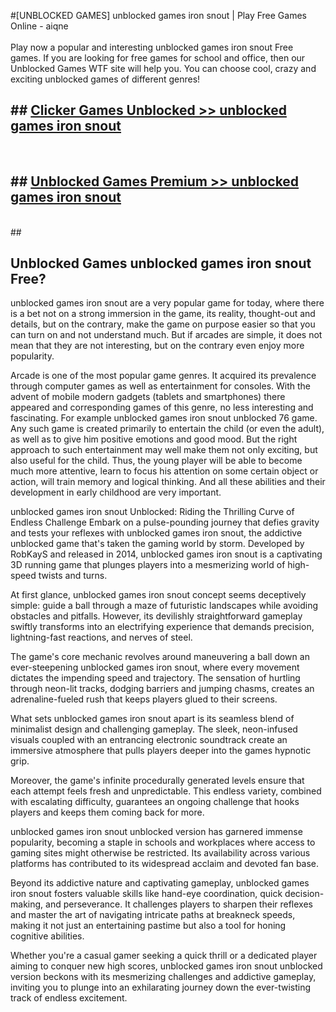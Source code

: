 #[UNBLOCKED GAMES] unblocked games iron snout | Play Free Games Online - aiqne <br>
<br>
Play now a popular and interesting unblocked games iron snout Free games. If you are looking for free games for school and office, then our Unblocked Games WTF site will help you. You can choose cool, crazy and exciting unblocked games of different genres!


## ##  [Clicker Games Unblocked >> unblocked games iron snout](http://freeplayer.one?title=unblocked_games_iron_snout&ref=22)
  <br>

##  ## [Unblocked Games Premium >> unblocked games iron snout](http://freeplayer.one?title=unblocked_games_iron_snout&ref=22)
  <br>
  ##



## Unblocked Games unblocked games iron snout Free?

unblocked games iron snout are a very popular game for today, where there is a bet not on a strong immersion in the game, its reality, thought-out and details, but on the contrary, make the game on purpose easier so that you can turn on and not understand much. But if arcades are simple, it does not mean that they are not interesting, but on the contrary even enjoy more popularity.

Arcade is one of the most popular game genres. It acquired its prevalence through computer games as well as entertainment for consoles. With the advent of mobile modern gadgets (tablets and smartphones) there appeared and corresponding games of this genre, no less interesting and fascinating. For example unblocked games iron snout unblocked 76 game. Any such game is created primarily to entertain the child (or even the adult), as well as to give him positive emotions and good mood. But the right approach to such entertainment may well make them not only exciting, but also useful for the child. Thus, the young player will be able to become much more attentive, learn to focus his attention on some certain object or action, will train memory and logical thinking. And all these abilities and their development in early childhood are very important.

unblocked games iron snout Unblocked: Riding the Thrilling Curve of Endless Challenge
Embark on a pulse-pounding journey that defies gravity and tests your reflexes with unblocked games iron snout, the addictive unblocked game that's taken the gaming world by storm. Developed by RobKayS and released in 2014, unblocked games iron snout is a captivating 3D running game that plunges players into a mesmerizing world of high-speed twists and turns.

At first glance, unblocked games iron snout concept seems deceptively simple: guide a ball through a maze of futuristic landscapes while avoiding obstacles and pitfalls. However, its devilishly straightforward gameplay swiftly transforms into an electrifying experience that demands precision, lightning-fast reactions, and nerves of steel.

The game's core mechanic revolves around maneuvering a ball down an ever-steepening unblocked games iron snout, where every movement dictates the impending speed and trajectory. The sensation of hurtling through neon-lit tracks, dodging barriers and jumping chasms, creates an adrenaline-fueled rush that keeps players glued to their screens.

What sets unblocked games iron snout apart is its seamless blend of minimalist design and challenging gameplay. The sleek, neon-infused visuals coupled with an entrancing electronic soundtrack create an immersive atmosphere that pulls players deeper into the games hypnotic grip.

Moreover, the game's infinite procedurally generated levels ensure that each attempt feels fresh and unpredictable. This endless variety, combined with escalating difficulty, guarantees an ongoing challenge that hooks players and keeps them coming back for more.

unblocked games iron snout unblocked version has garnered immense popularity, becoming a staple in schools and workplaces where access to gaming sites might otherwise be restricted. Its availability across various platforms has contributed to its widespread acclaim and devoted fan base.

Beyond its addictive nature and captivating gameplay, unblocked games iron snout fosters valuable skills like hand-eye coordination, quick decision-making, and perseverance. It challenges players to sharpen their reflexes and master the art of navigating intricate paths at breakneck speeds, making it not just an entertaining pastime but also a tool for honing cognitive abilities.

Whether you're a casual gamer seeking a quick thrill or a dedicated player aiming to conquer new high scores, unblocked games iron snout unblocked version beckons with its mesmerizing challenges and addictive gameplay, inviting you to plunge into an exhilarating journey down the ever-twisting track of endless excitement.